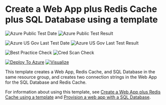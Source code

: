 # Create a Web App plus Redis Cache plus SQL Database using a template

![Azure Public Test Date](https://azurequickstartsservice.blob.core.windows.net/badges/201-web-app-redis-cache-sql-database/PublicLastTestDate.svg)
![Azure Public Test Result](https://azurequickstartsservice.blob.core.windows.net/badges/201-web-app-redis-cache-sql-database/PublicDeployment.svg)

![Azure US Gov Last Test Date](https://azurequickstartsservice.blob.core.windows.net/badges/201-web-app-redis-cache-sql-database/FairfaxLastTestDate.svg)
![Azure US Gov Last Test Result](https://azurequickstartsservice.blob.core.windows.net/badges/201-web-app-redis-cache-sql-database/FairfaxDeployment.svg)

![Best Practice Check](https://azurequickstartsservice.blob.core.windows.net/badges/201-web-app-redis-cache-sql-database/BestPracticeResult.svg)
![Cred Scan Check](https://azurequickstartsservice.blob.core.windows.net/badges/201-web-app-redis-cache-sql-database/CredScanResult.svg)

[![Deploy To Azure](https://raw.githubusercontent.com/fathym-it/azure-quickstart-templates/master/1-CONTRIBUTION-GUIDE/images/deploytoazure.svg?sanitize=true)](https://portal.azure.com/#create/Microsoft.Template/uri/https%3A%2F%2Fraw.githubusercontent.com%2Ffathym-it%2Fazure-quickstart-templates%2Fmaster%2F201-web-app-redis-cache-sql-database%2Fazuredeploy.json)  [![Visualize](https://raw.githubusercontent.com/fathym-it/azure-quickstart-templates/master/1-CONTRIBUTION-GUIDE/images/visualizebutton.svg?sanitize=true)](http://armviz.io/#/?load=https%3A%2F%2Fraw.githubusercontent.com%2Ffathym-it%2Fazure-quickstart-templates%2Fmaster%2F201-web-app-redis-cache-sql-database%2Fazuredeploy.json)

This template creates a Web App, Redis Cache, and SQL Database in the same resource group, and creates two connection strings in the Web App for the SQL Database and Redis Cache.

For information about using this template, see [Create a Web App plus Redis Cache using a template](https://azure.microsoft.com/en-us/documentation/articles/cache-web-app-arm-with-redis-cache-provision/) and [Provision a web app with a SQL Database](https://azure.microsoft.com/en-us/documentation/articles/app-service-web-arm-with-sql-database-provision/).


